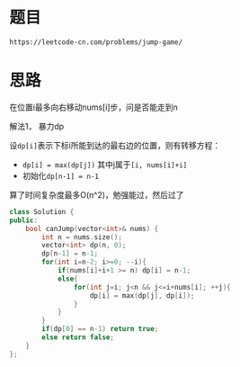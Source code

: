 # 题目
`https://leetcode-cn.com/problems/jump-game/`


# 思路
在位置i最多向右移动nums[i]步，问是否能走到n

解法1， 暴力dp

设`dp[i]`表示下标i所能到达的最右边的位置，则有转移方程：  
- `dp[i] = max(dp[j])` 其中j属于`[i, nums[i]+i]` 
- 初始化`dp[n-1] = n-1`

算了时间复杂度最多O(n^2)，勉强能过，然后过了

```cpp
class Solution {
public:
    bool canJump(vector<int>& nums) {
        int n = nums.size();
        vector<int> dp(n, 0);
        dp[n-1] = n-1;
        for(int i=n-2; i>=0; --i){
            if(nums[i]+i+1 >= n) dp[i] = n-1;
            else{
                for(int j=i; j<n && j<=i+nums[i]; ++j){
                    dp[i] = max(dp[j], dp[i]);
                }
            }
        }
        if(dp[0] == n-1) return true;
        else return false;
    } 
};
```

